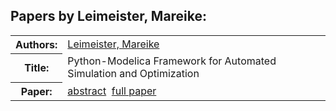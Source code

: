 <h2>Papers by Leimeister, Mareike:</h2>
<!-- Begin papers -->
<table>
<tr><th>Authors:</th><td>
<a href="../authors/author_143.html">Leimeister, Mareike</a>
</td></tr>
<tr><th>Title:  </th><td>Python-Modelica Framework for Automated Simulation and Optimization</td></tr>
<tr><th>Paper:  </th><td><a href="../abstracts/Modelica2019abstract1B2.pdf">abstract</a>&nbsp;&nbsp;<a href="../papers/Modelica2019paper1B2.pdf">full paper</a></td></tr>
</table>
<br>
<!-- End papers -->